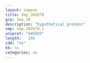 ```yaml
---
layout: smgene
title: Smp_202670
grp: Smp_20
description: "hypothetical protein"
smp: Smp_202670.1
uniprot: "G4VIU3"
length:   186
cdd: "ns"
kk: ns
categories: sm
---
```


